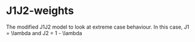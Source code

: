# J1J2-weights
The modified J1J2 model to look at extreme case behaviour. In this case, J1 = \lambda and J2 = 1 - \lambda
